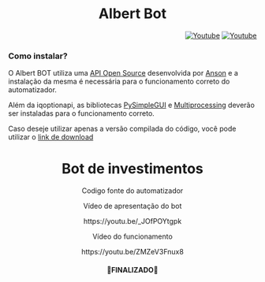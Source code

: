 <h1 align="center">Albert Bot</h1>

<p align="right">
  <a href="https://www.youtube.com/watch?v=_JOfPOYtgpk&t=6s"><img alt="Youtube" title="Youtube" src="https://img.shields.io/youtube/views/_JOfPOYtgpk?label=Views&logo=Youtube&style=plastic"/></a>
      <a href="https://www.youtube.com/watch?v=_JOfPOYtgpk&t=6s"><img alt="Youtube" title="Youtube" src="https://img.shields.io/youtube/likes/_JOfPOYtgpk?label=Likes&logo=Youtube&style=plastic"/></a>
    

<h3 align="left"> Como instalar? </h3>
<p>O Albert BOT utiliza uma <a href="https://github.com/Lu-Yi-Hsun/iqoptionapi">API Open Source</a> desenvolvida por <a href="https://github.com/Lu-Yi-Hsun/">Anson</a> e a instalação da mesma é necessária para o funcionamento correto do automatizador.</p>
<p>Além da iqoptionapi, as bibliotecas <a href="https://pypi.org/project/PySimpleGUI/">PySimpleGUI</a> e <a href="https://docs.python.org/3/library/multiprocessing.html">Multiprocessing</a> deverão ser instaladas para o funcionamento correto.</p>
<p>Caso deseje utilizar apenas a versão compilada do código, você pode utilizar o <a href="https://www.youtube.com/redirect?event=video_description&redir_token=QUFFLUhqa1A0N3psVlRVbFJGeVJzMXV1NzRYVkszOXJkd3xBQ3Jtc0tuWTFnSXFZemVTUUZLV19LWkd0ZmRscGNHSkF3Mi05ZGNBemZ2RmlxV21vazhtR21NQjY1NG9uRUo1V2xPVVk1ekN1ZEUwc0RsX1VVbk5yQUdFNUZINnJBdXFIYURZTURRX0tEenc2ZUNJbDB6emZLQQ&q=https%3A%2F%2Fwww.mediafire.com%2Ffile%2Fu6rilbxr4bztqh0%2FAlbert-BOT.zip%2Ffile">link de download</a></p>
<h1 align="center">
    <a>Bot de investimentos</a>
</h1>

<p align="center">Codigo fonte do automatizador</p>

<p align="center" src="https://youtu.be/_JOfPOYtgpk">Vídeo de apresentação do bot</p>

<p align="center">https://youtu.be/_JOfPOYtgpk</p>
         
<p align="center" src="https://youtu.be/ZMZeV3Fnux8">Vídeo do funcionamento</p>

<p align="center">https://youtu.be/ZMZeV3Fnux8</p>

<h4 align="center"> 
  🚀FINALIZADO🚀
</h4>

